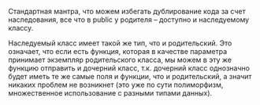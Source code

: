 Стандартная мантра, что можем избегать дублирование кода за счет наследования, все что в public у родителя – доступно и наследуемому классу.

Наследуемый класс имеет такой же тип, что и родительский. Это означает, что если есть функция, которая в качестве параметра принимает экземпляр родительского класса, мы можем в эту же функцию отправить и дочерний класс, т.к. дочерний класс однозначно будет иметь те же самые поля и функции, что и родительский, а значит никаких проблем не возникнет (это уже по сути полиморфизм, множественное использование с разными типами данных).